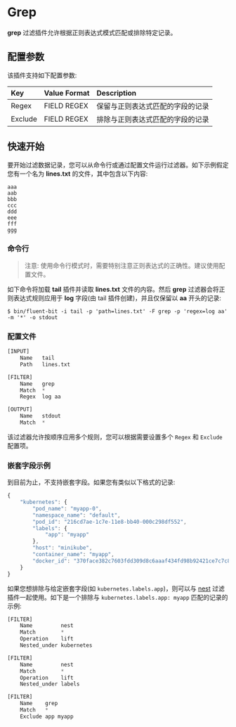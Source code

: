 # Grep

**grep** 过滤插件允许根据正则表达式模式匹配或排除特定记录。

## 配置参数 <a id="configuration-parameters"></a>

该插件支持如下配置参数:

| Key | Value Format | Description |
| :--- | :--- | :--- |
| Regex | FIELD REGEX | 保留与正则表达式匹配的字段的记录 |
| Exclude | FIELD REGEX | 排除与正则表达式匹配的字段的记录 |

## 快速开始 <a id="getting-started"></a>

要开始过滤数据记录，您可以从命令行或通过配置文件运行过滤器。如下示例假定您有一个名为 **lines.txt** 的文件，其中包含以下内容:

```text
aaa
aab
bbb
ccc
ddd
eee
fff
ggg
```

### 命令行 <a id="command-line"></a>

> 注意: 使用命令行模式时，需要特别注意正则表达式的正确性。建议使用配置文件。

如下命令将加载 **tail** 插件并读取 **lines.txt** 文件的内容。然后 **grep** 过滤器会将正则表达式规则应用于 **log** 字段\(由 tail 插件创建\)，并且仅保留以 **aa** 开头的记录:

```text
$ bin/fluent-bit -i tail -p 'path=lines.txt' -F grep -p 'regex=log aa' -m '*' -o stdout
```

### 配置文件 <a id="configuration-file"></a>

```python
[INPUT]
    Name   tail
    Path   lines.txt

[FILTER]
    Name   grep
    Match  *
    Regex  log aa

[OUTPUT]
    Name   stdout
    Match  *
```

该过滤器允许按顺序应用多个规则，您可以根据需要设置多个 `Regex` 和 `Exclude` 配置项。

### 嵌套字段示例 <a id="nested-fields-example"></a>

到目前为止，不支持嵌套字段。如果您有类似以下格式的记录:

```javascript
{
    "kubernetes": {
        "pod_name": "myapp-0",
        "namespace_name": "default",
        "pod_id": "216cd7ae-1c7e-11e8-bb40-000c298df552",
        "labels": {
            "app": "myapp"
        },
        "host": "minikube",
        "container_name": "myapp",
        "docker_id": "370face382c7603fdd309d8c6aaaf434fd98b92421ce7c7c8aafe7697d4aa362"
    }
}
```

如果您想排除与给定嵌套字段\(如 `kubernetes.labels.app`\)，则可以与 [nest](nest.md) 过滤插件一起使用。如下是一个排除与 `kubernetes.labels.app: myapp` 匹配的记录的示例:

```python
[FILTER]
    Name         nest
    Match        *
    Operation    lift
    Nested_under kubernetes

[FILTER]
    Name         nest
    Match        *
    Operation    lift
    Nested_under labels

[FILTER]
    Name    grep
    Match   *
    Exclude app myapp
```

